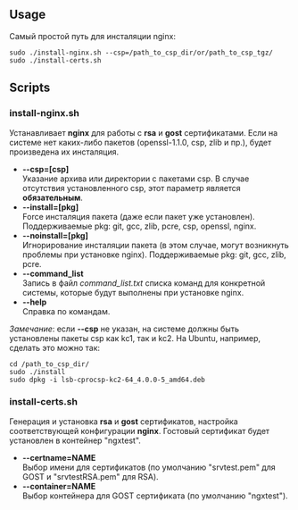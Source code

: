 ## Usage
Самый простой путь для инсталяции nginx:
```
sudo ./install-nginx.sh --csp=/path_to_csp_dir/or/path_to_csp_tgz/
sudo ./install-certs.sh
```

## Scripts
### install-nginx.sh
Устанавливает **nginx** для работы с **rsa** и **gost** сертификатами. Если на системе нет каких-либо пакетов (openssl-1.1.0, csp, zlib и пр.), будет произведена их инсталяция.

- **\-\-csp=[csp]**  
Указание архива или директории с пакетами csp. В случае отсутствия установленного csp, этот параметр является **обязательным**.
- **\-\-install=[pkg]**  
Force инсталяция пакета (даже если пакет уже установлен). Поддерживаемые pkg: git, gcc, zlib, pcre, csp, openssl, nginx.
- **\-\-noinstall=[pkg]**  
Игнорирование инсталяции пакета (в этом случае, могут возникнуть проблемы при установке nginx). Поддерживаемые pkg: git, gcc, zlib, pcre.
- **\-\-command_list**  
Запись в файл *command_list.txt* списка команд для конкретной системы, которые будут выполнены при установке nginx.
- **\-\-help**  
Справка по командам.

*Замечание*: если **\-\-csp** не указан, на системе должны быть установлены пакеты csp как kc1, так и kc2. На Ubuntu, например, сделать это можно так:
```
cd /path_to_csp_dir/
sudo ./install
sudo dpkg -i lsb-cprocsp-kc2-64_4.0.0-5_amd64.deb
```

### install-certs.sh
 Генерация и установка **rsa** и **gost** сертификатов, настройка соответствующей конфигурации **nginx**.  Гостовый сертификат будет установлен в контейнер "ngxtest".
 
- **\-\-certname=NAME**  
Выбор имени для сертификатов (по умолчанию "srvtest.pem" для GOST и "srvtestRSA.pem" для RSA).
- **\-\-container=NAME**  
Выбор контейнера для GOST сертификата (по умолчанию "ngxtest").

